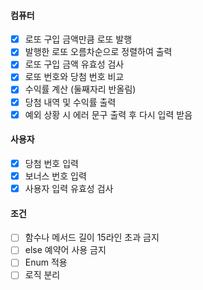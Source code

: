 #### 컴퓨터
* [x] 로또 구입 금액만큼 로또 발행
* [x] 발행한 로또 오름차순으로 정렬하여 출력 
* [x] 로또 구입 금액 유효성 검사
* [x] 로또 번호와 당첨 번호 비교
* [x] 수익률 계산 (둘째자리 반올림)
* [x] 당첨 내역 및 수익률 출력
* [x] 예외 상황 시 에러 문구 출력 후 다시 입력 받음

#### 사용자
* [x] 당첨 번호 입력
* [x] 보너스 번호 입력
* [x] 사용자 입력 유효성 검사

#### 조건
* [ ] 함수나 메서드 길이 15라인 초과 금지
* [ ] else 예약어 사용 금지
* [ ] Enum 적용
* [ ] 로직 분리